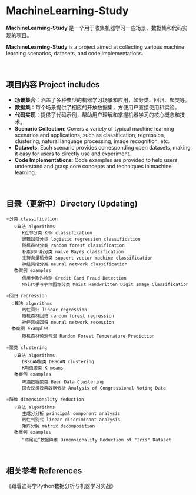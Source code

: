 # MachineLearning-Study

**MachineLearning-Study** 是一个用于收集机器学习一些场景、数据集和代码实现的项目。

**MachineLearning-Study** is a project aimed at collecting various machine learning scenarios, datasets, and code implementations.

<br/>

## 项目内容 Project includes

- **场景集合**：涵盖了多种典型的机器学习场景和应用，如分类、回归、聚类等。
- **数据集**：每个场景提供了相应的开放数据集，方便用户直接使用和实验。
- **代码实现**：提供了代码示例，帮助用户理解和掌握机器学习的核心概念和技术。
- **Scenario Collection**: Covers a variety of typical machine learning scenarios and applications, such as classification, regression, clustering, natural language processing, image recognition, etc.
- **Datasets**: Each scenario provides corresponding open datasets, making it easy for users to directly use and experiment.
- **Code Implementations**: Code examples are provided to help users understand and grasp core concepts and techniques in machine learning.

<br/>

## 目录（更新中）Directory (Updating)

```
⭐️分类 classification
   💡算法 algorithms
      K近邻分类 KNN classification
      逻辑回归分类 logistic regression classification
      随机森林分类 random forest classification
      朴素贝叶斯分类 naive Bayes classification
      支持向量机分类 support vector machine classification
      神经网络分类 neural network classification
   📚案例 examples
      信用卡欺诈检测 Credit Card Fraud Detection
      Mnist手写字体图像分类 Mnist Handwritten Digit Image Classification

⭐️回归 regression
  💡算法 algorithms
      线性回归 linear regression
      随机森林回归 random forest regression
      神经网络回归 neural network recession
  📚案例 examples
      随机森林预测气温 Random Forest Temperature Prediction

⭐️聚类 clustering
   💡算法 algorithms
      DBSCAN聚类 DBSCAN clustering
      K均值聚类 K-means
   📚案例 examples
      啤酒数据聚类 Beer Data Clustering
      国会议员投票数据分析 Analysis of Congressional Voting Data

⭐️降维 dimensionality reduction
   💡算法 algorithms
      主成分分析 principal component analysis
      线性判别式 linear discriminant analysis
      矩阵分解 matrix decomposition
   📚案例 examples
      “鸢尾花”数据降维 Dimensionality Reduction of "Iris" Dataset
```

<br/>

## 相关参考 References
《跟着迪哥学Python数据分析与机器学习实战》

